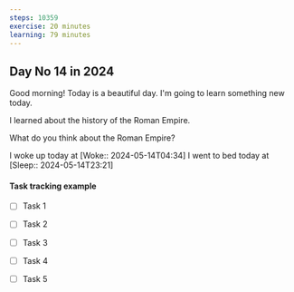 ```yaml
---
steps: 10359
exercise: 20 minutes
learning: 79 minutes
---
```

## Day No 14 in 2024
Good morning! Today is a beautiful day.
I'm going to learn something new today.

I learned about the history of the Roman Empire.

What do you think about the Roman Empire?

I woke up today at [Woke:: 2024-05-14T04:34]
I went to bed today at [Sleep:: 2024-05-14T23:21]

#### Task tracking example
- [ ] Task 1
- [ ] Task 2
- [ ] Task 3
- [ ] Task 4
- [ ] Task 5

